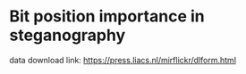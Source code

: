 # Bit position importance in steganography

data download link: https://press.liacs.nl/mirflickr/dlform.html
